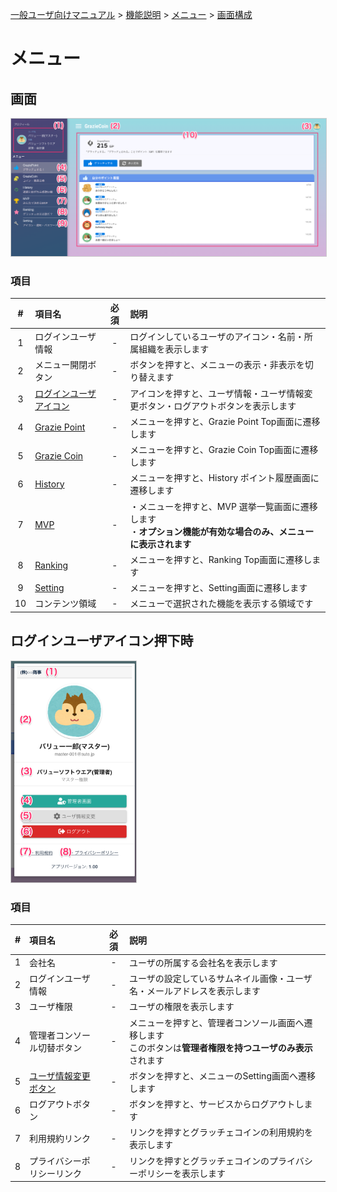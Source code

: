 [一般ユーザ向けマニュアル](/一般機能/) > [機能説明](/一般機能/#_2) > [メニュー](/一般機能/#_3) > [画面構成](/一般機能/メニュー/menu01)
# メニュー

## 画面

<a href="../../../images/menu/0.png" data-lightbox="スクリーンショット" data-title="スクリーンショット">
    <img src="../../../images/menu/0.png" style="border: solid 1px #ccc; width: 800px;" />
</a>

### 項目
|   #   | 項目名                 | 必須  | 説明                                                                                                             |
| :---: | :--------------------- | :---: | :--------------------------------------------------------------------------------------------------------------- |
|   1   | ログインユーザ情報     |   -   | ログインしているユーザのアイコン・名前・所属組織を表示します                                                     |
|   2   | メニュー開閉ボタン     |   -   | ボタンを押すと、メニューの表示・非表示を切り替えます                                                             |
|   3   | [ログインユーザアイコン](#_4) |   -   | アイコンを押すと、ユーザ情報・ユーザ情報変更ボタン・ログアウトボタンを表示します                                 |
|   4   | [Grazie Point](../GraziePoint/grazie01.md)           |   -   | メニューを押すと、Grazie Point Top画面に遷移します                                                               |
|   5   | [Grazie Coin](../GrazieCoin/coin01.md)            |   -   | メニューを押すと、Grazie Coin Top画面に遷移します                                                                |
|   6   | [History](../History/history01.md)                |   -   | メニューを押すと、History ポイント履歴画面に遷移します                                                           |
|   7   | [MVP](../Mvp/mvp11.md)                    |   -   | ・メニューを押すと、MVP 選挙一覧画面に遷移します<br>・**オプション機能が有効な場合のみ、メニューに表示されます** |
|   8   | [Ranking](../Ranking/ranking01.md)                |   -   | メニューを押すと、Ranking Top画面に遷移します                                                                    |
|   9   | [Setting](../Setting/setting01.md)                |   -   | メニューを押すと、Setting画面に遷移します                                                                        |
|  10   | コンテンツ領域         |   -   | メニューで選択された機能を表示する領域です                                                                       |


## ログインユーザアイコン押下時

<a href="../../../images/menu/1.png" data-lightbox="スクリーンショット" data-title="スクリーンショット">
    <img src="../../../images/menu/1.png" style="border: solid 1px #ccc; width: 200px;" />
</a>

### 項目
|   #   | 項目名                     | 必須  | 説明                                                                                                             |
| :---: | :------------------------- | :---: | :--------------------------------------------------------------------------------------------------------------- |
|   1   | 会社名                     |   -   | ユーザの所属する会社名を表示します                                                     |
|   2   | ログインユーザ情報         |   -   | ユーザの設定しているサムネイル画像・ユーザ名・メールアドレスを表示します                                                             |
|   3   | ユーザ権限                 |   -   | ユーザの権限を表示します                                 |
|   4   | 管理者コンソール切替ボタン |   -   | メニューを押すと、管理者コンソール画面へ遷移します<br>このボタンは**管理者権限を持つユーザのみ表示**されます                                                               |
|   5   | [ユーザ情報変更ボタン](../Setting/setting01.md)       |   -   | ボタンを押すと、メニューのSetting画面へ遷移します                                                                |
|   6   | ログアウトボタン           |   -   | ボタンを押すと、サービスからログアウトします                                                          |
|   7   | 利用規約リンク             |   -   |  リンクを押すとグラッチェコインの利用規約を表示します　|
|   8   | プライバシーポリシーリンク |   -   | リンクを押すとグラッチェコインのプライバシーポリシーを表示します　                                                                    |


